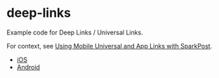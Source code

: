 # deep-links
Example code for Deep Links / Universal Links.

For context, see [Using Mobile Universal and App Links with SparkPost](https://www.sparkpost.com/docs/tech-resources/deep-links-self-serve/).


- [iOS](iOS)
- [Android](android)